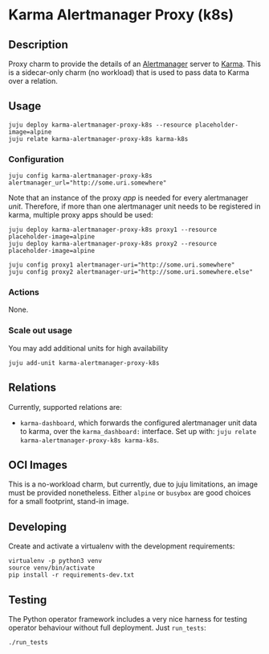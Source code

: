 # Karma Alertmanager Proxy (k8s)

## Description

Proxy charm to provide the details of an [Alertmanager](https://github.com/canonical/alertmanager-operator)
server to [Karma](https://github.com/canonical/karma-operator). This is a sidecar-only charm (no workload) that is used
to pass data to Karma over a relation.

## Usage
```shell
juju deploy karma-alertmanager-proxy-k8s --resource placeholder-image=alpine
juju relate karma-alertmanager-proxy-k8s karma-k8s
```

### Configuration
```shell
juju config karma-alertmanager-proxy-k8s alertmanager_url="http://some.uri.somewhere"
```

Note that an instance of the proxy _app_ is needed for every alertmanager _unit_.
Therefore, if more than one alertmanager unit needs to be registered in karma, 
multiple proxy apps should be used:

```shell
juju deploy karma-alertmanager-proxy-k8s proxy1 --resource placeholder-image=alpine
juju deploy karma-alertmanager-proxy-k8s proxy2 --resource placeholder-image=alpine

juju config proxy1 alertmanager-uri="http://some.uri.somewhere"
juju config proxy2 alertmanager-uri="http://some.uri.somewhere.else"
```

### Actions
None.

### Scale out usage
You may add additional units for high availability
```shell
juju add-unit karma-alertmanager-proxy-k8s
```

## Relations
Currently, supported relations are:
- `karma-dashboard`, which forwards the configured alertmanager unit data to karma, 
  over the `karma_dashboard:` interface.
  Set up with: `juju relate karma-alertmanager-proxy-k8s karma-k8s`.


## OCI Images
This is a no-workload charm, but currently, due to juju limitations, an image must be provided nonetheless.
Either `alpine` or `busybox` are good choices for a small footprint, stand-in image.


## Developing

Create and activate a virtualenv with the development requirements:

    virtualenv -p python3 venv
    source venv/bin/activate
    pip install -r requirements-dev.txt

## Testing

The Python operator framework includes a very nice harness for testing
operator behaviour without full deployment. Just `run_tests`:

    ./run_tests
